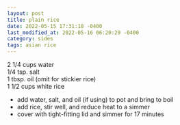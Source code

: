 ```yaml
---
layout: post
title: plain rice
date: 2022-05-15 17:31:18 -0400
last_modified_at: 2022-05-16 06:20:29 -0400
category: sides
tags: asian rice
---
```


2 1/4 cups water  
1/4 tsp. salt  
1 tbsp. oil (omit for stickier rice)  
1 1/2 cups white rice  
* add water, salt, and oil (if using) to pot and bring to boil
* add rice, stir well, and reduce heat to a simmer
* cover with tight-fitting lid and simmer for 17 minutes
